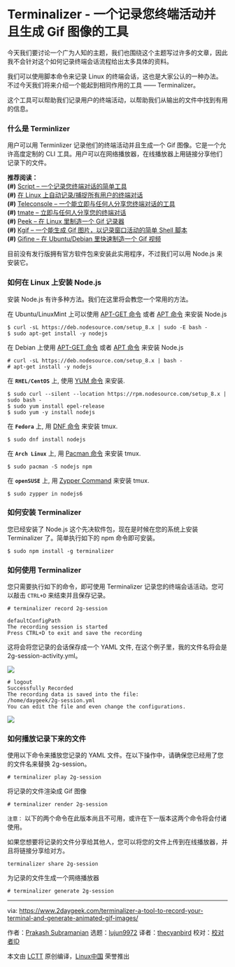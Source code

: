 Terminalizer - 一个记录您终端活动并且生成 Gif 图像的工具
====

今天我们要讨论一个广为人知的主题，我们也围绕这个主题写过许多的文章，因此我不会针对这个如何记录终端会话流程给出太多具体的资料。

我们可以使用脚本命令来记录 Linux 的终端会话，这也是大家公认的一种办法。不过今天我们将来介绍一个能起到相同作用的工具 —— Terminalizer。

这个工具可以帮助我们记录用户的终端活动，以帮助我们从输出的文件中找到有用的信息。

### 什么是 Terminlizer

用户可以用 Terminlizer 记录他们的终端活动并且生成一个 Gif 图像。它是一个允许高度定制的 CLI 工具。用户可以在网络播放器，在线播放器上用链接分享他们记录下的文件。

**推荐阅读：**<br>
 **(#)** [Script – 一个记录您终端对话的简单工具][1]<br>
 **(#)** [在 Linux 上自动记录/捕捉所有用户的终端对话][2]<br>
 **(#)** [Teleconsole – 一个能立即与任何人分享您终端对话的工具][3]<br>
 **(#)** [tmate – 立即与任何人分享您的终端对话][4]<br>
 **(#)** [Peek – 在 Linux 里制造一个 Gif 记录器][5]<br>
 **(#)** [Kgif – 一个能生成 Gif 图片，以记录窗口活动的简单 Shell 脚本][6]<br>
**(#)** [Gifine – 在 Ubuntu/Debian 里快速制造一个 Gif 视频][7]

目前没有发行版拥有官方软件包来安装此实用程序，不过我们可以用 Node.js 来安装它。

### 如何在 Linux 上安装 Node.js

安装 Node.js 有许多种方法。我们在这里将会教您一个常用的方法。

在 Ubuntu/LinuxMint 上可以使用 [APT-GET 命令][8] 或者 [APT 命令][9] 来安装 Node.js

 
 ```
 $ curl -sL https://deb.nodesource.com/setup_8.x | sudo -E bash -
 $ sudo apt-get install -y nodejs
 ```
 
在 Debian 上使用 [APT-GET 命令][8] 或者 [APT 命令][9] 来安装 Node.js
 
 ```
 # curl -sL https://deb.nodesource.com/setup_8.x | bash -
 # apt-get install -y nodejs 
 ```
 
 在 **`RHEL/CentOS`** 上, 使用 [YUM 命令][10] 来安装.
 
 ```
 $ sudo curl --silent --location https://rpm.nodesource.com/setup_8.x | sudo bash -
 $ sudo yum install epel-release
 $ sudo yum -y install nodejs
 ```
 
 在 **`Fedora`** 上, 用 [DNF 命令][11] 来安装 tmux.
 
 ```
 $ sudo dnf install nodejs
 ```
 
 在 **`Arch Linux`** 上, 用 [Pacman 命令][12] 来安装 tmux.
 
 ```
 $ sudo pacman -S nodejs npm
 ```
 
 在 **`openSUSE`** 上, 用 [Zypper Command][13] 来安装 tmux.
 
 ```
 $ sudo zypper in nodejs6
 ```
 
 ### 如何安装 Terminalizer
 
您已经安装了 Node.js 这个先决软件包，现在是时候在您的系统上安装 Terminalizer 了。简单执行如下的 npm 命令即可安装。
 
 ```
 $ sudo npm install -g terminalizer
```

### 如何使用 Terminalizer

您只需要执行如下的命令，即可使用 Terminalizer 记录您的终端会话活动。您可以敲击 `CTRL+D` 来结束并且保存记录。

 
 ```
 # terminalizer record 2g-session
 
 defaultConfigPath
 The recording session is started
 Press CTRL+D to exit and save the recording
```

这将会将您记录的会话保存成一个 YAML 文件, 在这个例子里，我的文件名将会是 2g-session-activity.yml。

![][15]

 
 ```
 # logout
 Successfully Recorded
 The recording data is saved into the file:
 /home/daygeek/2g-session.yml
 You can edit the file and even change the configurations.
 ```
 
![][16]

### 如何播放记录下来的文件

使用以下命令来播放您记录的 YAML 文件。在以下操作中，请确保您已经用了您的文件名来替换 2g-session。

 
 ```
 # terminalizer play 2g-session
```

将记录的文件渲染成 Gif 图像
 
 ```
 # terminalizer render 2g-session
```

`注意：` 以下的两个命令在此版本尚且不可用，或许在下一版本这两个命令将会付诸使用。
 
如果您想要将记录的文件分享给其他人，您可以将您的文件上传到在线播放器，并且将链接分享给对方。
 
 ```
 terminalizer share 2g-session
 ```
 
为记录的文件生成一个网络播放器
 
 ```
# terminalizer generate 2g-session
 ```
 
 --------------------------------------------------------------------------------
 
 via: https://www.2daygeek.com/terminalizer-a-tool-to-record-your-terminal-and-generate-animated-gif-images/
 
 作者：[Prakash Subramanian][a]
 选题：[lujun9972](https://github.com/lujun9972)
 译者：[thecyanbird](https://github.com/thecyanbird)
 校对：[校对者ID](https://github.com/校对者ID)
 
 本文由 [LCTT](https://github.com/LCTT/TranslateProject) 原创编译，[Linux中国](https://linux.cn/) 荣誉推出
 
 [a]: https://www.2daygeek.com/author/prakash/
 [1]: https://www.2daygeek.com/script-command-record-save-your-terminal-session-activity-linux/
 [2]: https://www.2daygeek.com/automatically-record-all-users-terminal-sessions-activity-linux-script-command/
 [3]: https://www.2daygeek.com/teleconsole-share-terminal-session-instantly-to-anyone-in-seconds/
 [4]: https://www.2daygeek.com/tmate-instantly-share-your-terminal-session-to-anyone-in-seconds/
 [5]: https://www.2daygeek.com/peek-create-animated-gif-screen-recorder-capture-arch-linux-mint-fedora-ubuntu/
 [6]: https://www.2daygeek.com/kgif-create-animated-gif-file-active-window-screen-recorder-capture-arch-linux-mint-fedora-ubuntu-debian-opensuse-centos/
 [7]: https://www.2daygeek.com/gifine-create-animated-gif-vedio-recorder-linux-mint-debian-ubuntu/
 [8]: https://www.2daygeek.com/apt-get-apt-cache-command-examples-manage-packages-debian-ubuntu-systems/
 [9]: https://www.2daygeek.com/apt-command-examples-manage-packages-debian-ubuntu-systems/
 [10]: https://www.2daygeek.com/yum-command-examples-manage-packages-rhel-centos-systems/
 [11]: https://www.2daygeek.com/dnf-command-examples-manage-packages-fedora-system/
 [12]: https://www.2daygeek.com/pacman-command-examples-manage-packages-arch-linux-system/
 [13]: https://www.2daygeek.com/zypper-command-examples-manage-packages-opensuse-system/
 [14]: data:image/gif;base64,R0lGODlhAQABAIAAAAAAAP///yH5BAEAAAAALAAAAAABAAEAAAIBRAA7
 [15]: https://www.2daygeek.com/wp-content/uploads/2018/10/terminalizer-record-2g-session-1.gif
[16]: https://www.2daygeek.com/wp-content/uploads/2018/10/terminalizer-play-2g-session.gif
